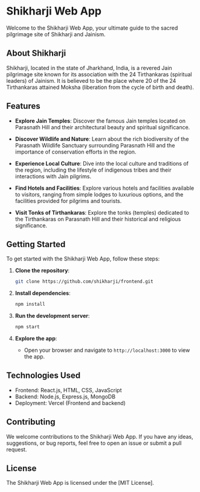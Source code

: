 # Shikharji Web App

Welcome to the Shikharji Web App, your ultimate guide to the sacred pilgrimage site of Shikharji and Jainism.

## About Shikharji

Shikharji, located in the state of Jharkhand, India, is a revered Jain pilgrimage site known for its association with the 24 Tirthankaras (spiritual leaders) of Jainism. It is believed to be the place where 20 of the 24 Tirthankaras attained Moksha (liberation from the cycle of birth and death).

## Features

- **Explore Jain Temples**: Discover the famous Jain temples located on Parasnath Hill and their architectural beauty and spiritual significance.

- **Discover Wildlife and Nature**: Learn about the rich biodiversity of the Parasnath Wildlife Sanctuary surrounding Parasnath Hill and the importance of conservation efforts in the region.

- **Experience Local Culture**: Dive into the local culture and traditions of the region, including the lifestyle of indigenous tribes and their interactions with Jain pilgrims.

- **Find Hotels and Facilities**: Explore various hotels and facilities available to visitors, ranging from simple lodges to luxurious options, and the facilities provided for pilgrims and tourists.

- **Visit Tonks of Tirthankaras**: Explore the tonks (temples) dedicated to the Tirthankaras on Parasnath Hill and their historical and religious significance.

## Getting Started

To get started with the Shikharji Web App, follow these steps:

1. **Clone the repository**:

   ```bash
   git clone https://github.com/shikharji/frontend.git
   ```

2. **Install dependencies**:

   ```bash
   npm install
   ```

3. **Run the development server**:

   ```bash
   npm start
   ```

4. **Explore the app**:
   - Open your browser and navigate to `http://localhost:3000` to view the app.

## Technologies Used

- Frontend: React.js, HTML, CSS, JavaScript
- Backend: Node.js, Express.js, MongoDB
- Deployment: Vercel (Frontend and backend)

## Contributing

We welcome contributions to the Shikharji Web App. If you have any ideas, suggestions, or bug reports, feel free to open an issue or submit a pull request.

## License

The Shikharji Web App is licensed under the [MIT License].
